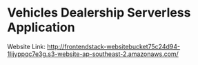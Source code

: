 # Vehicles Dealership Serverless Application

Website Link: http://frontendstack-websitebucket75c24d94-1lijyppqc7e3g.s3-website-ap-southeast-2.amazonaws.com/